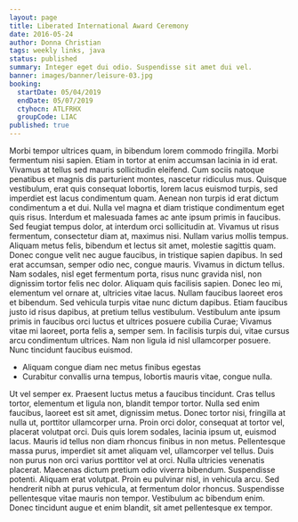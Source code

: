 ```yaml
---
layout: page
title: Liberated International Award Ceremony
date: 2016-05-24
author: Donna Christian
tags: weekly links, java
status: published
summary: Integer eget dui odio. Suspendisse sit amet dui vel.
banner: images/banner/leisure-03.jpg
booking:
  startDate: 05/04/2019
  endDate: 05/07/2019
  ctyhocn: ATLFRHX
  groupCode: LIAC
published: true
---
```

Morbi tempor ultrices quam, in bibendum lorem commodo fringilla. Morbi fermentum nisi sapien. Etiam in tortor at enim accumsan lacinia in id erat. Vivamus at tellus sed mauris sollicitudin eleifend. Cum sociis natoque penatibus et magnis dis parturient montes, nascetur ridiculus mus. Quisque vestibulum, erat quis consequat lobortis, lorem lacus euismod turpis, sed imperdiet est lacus condimentum quam. Aenean non turpis id erat dictum condimentum a et dui. Nulla vel magna et diam tristique condimentum eget quis risus. Interdum et malesuada fames ac ante ipsum primis in faucibus. Sed feugiat tempus dolor, at interdum orci sollicitudin at. Vivamus ut risus fermentum, consectetur diam at, maximus nisi. Nullam varius mollis tempus. Aliquam metus felis, bibendum et lectus sit amet, molestie sagittis quam. Donec congue velit nec augue faucibus, in tristique sapien dapibus. In sed erat accumsan, semper odio nec, congue mauris.
Vivamus in dictum tellus. Nam sodales, nisl eget fermentum porta, risus nunc gravida nisl, non dignissim tortor felis nec dolor. Aliquam quis facilisis sapien. Donec leo mi, elementum vel ornare at, ultricies vitae lacus. Nullam faucibus laoreet eros et bibendum. Sed vehicula turpis vitae nunc dictum dapibus. Etiam faucibus justo id risus dapibus, at pretium tellus vestibulum. Vestibulum ante ipsum primis in faucibus orci luctus et ultrices posuere cubilia Curae; Vivamus vitae mi laoreet, porta felis a, semper sem. In facilisis turpis dui, vitae cursus arcu condimentum ultrices. Nam non ligula id nisl ullamcorper posuere. Nunc tincidunt faucibus euismod.

* Aliquam congue diam nec metus finibus egestas
* Curabitur convallis urna tempus, lobortis mauris vitae, congue nulla.

Ut vel semper ex. Praesent luctus metus a faucibus tincidunt. Cras tellus tortor, elementum et ligula non, blandit tempor tortor. Nulla sed enim faucibus, laoreet est sit amet, dignissim metus. Donec tortor nisi, fringilla at nulla ut, porttitor ullamcorper urna. Proin orci dolor, consequat at tortor vel, placerat volutpat orci. Duis quis lorem sodales, lacinia ipsum ut, euismod lacus. Mauris id tellus non diam rhoncus finibus in non metus. Pellentesque massa purus, imperdiet sit amet aliquam vel, ullamcorper vel tellus. Duis non purus non orci varius porttitor vel at orci. Nulla ultricies venenatis placerat.
Maecenas dictum pretium odio viverra bibendum. Suspendisse potenti. Aliquam erat volutpat. Proin eu pulvinar nisl, in vehicula arcu. Sed hendrerit nibh at purus vehicula, at fermentum dolor rhoncus. Suspendisse pellentesque vitae mauris non tempor. Vestibulum ac bibendum enim. Donec tincidunt augue et enim blandit, sit amet pellentesque ex tempor.
